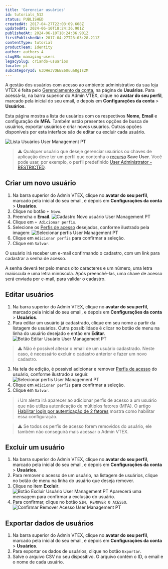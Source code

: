 ```yaml
---
title: 'Gerenciar usuários'
id: tutorials_512
status: PUBLISHED
createdAt: 2017-04-27T22:03:09.608Z
updatedAt: 2024-06-10T18:24:36.901Z
publishedAt: 2024-06-10T18:24:36.901Z
firstPublishedAt: 2017-04-27T23:03:28.211Z
contentType: tutorial
productTeam: Identity
author: authors_4
slugEN: managing-users
legacySlug: criando-usuarios
locale: pt
subcategoryId: 63DHe3VQEEE6Uuua8gIs2M
---
```


A gestão dos usuários com acesso ao ambiente administrativo da sua loja VTEX é feita pelo [Gerenciamento da conta](https://help.vtex.com/pt/tutorial/visao-geral-configuracoes-da-conta--6USYxLuzNt4uAkvjdPF7I8), na página de **Usuários**. Para acessá-la, na barra superior do Admin VTEX, clique no **avatar do seu perfil**, marcado pela inicial do seu email, e depois em **Configurações da conta** > __Usuários__. 

Esta página mostra a lista de usuários com os respectivos __Nome__, __Email__ e configuração de __MFA__. Também estão presentes opções de busca de usuários, exportar usuários e criar novos usuários. Outras opções disponíveis por esta interface são de editar ou excluir cada usuário.

![Lista Usuários User Management PT](https://raw.githubusercontent.com/vtexdocs/help-center-content/refs/heads/main/docs/pt/tutorials/gerenciamento-da-conta/usu%C3%A1rios/gerenciando-usuarios_1.png)

> ⚠️ Qualquer usuário que deseje gerenciar usuários ou chaves de aplicação deve ter um perfil que contenha o [recurso](https://help.vtex.com/en/tutorial/license-manager-resources--3q6ztrC8YynQf6rdc6euk3) **Save User**. Você pode usar, por exemplo, o perfil predefinido [User Administrator - RESTRICTED](https://help.vtex.com/pt/tutorial/predefined-roles--jGDurZKJHvHJS13LnO7Dy#user-administrator-restricted).

## Criar um novo usuário

1. Na barra superior do Admin VTEX, clique no **avatar do seu perfil**, marcado pela inicial do seu email, e depois em **Configurações da conta** > __Usuários__.
2. Clique no botão `+ Novo`.  
3. Preencha o **Email**.
  ![Cadastro Novo usuário User Management PT](https://raw.githubusercontent.com/vtexdocs/help-center-content/refs/heads/main/docs/pt/tutorials/gerenciamento-da-conta/usu%C3%A1rios/gerenciando-usuarios_2.png)
4. Clique em `+ Adicionar perfis`.
5. Selecione os [Perfis de acesso](https://help.vtex.com/pt/tutorial/perfis-de-acesso--7HKK5Uau2H6wxE1rH5oRbc) desejados, conforme ilustrado pela imagem:
  ![Selecionar perfis User Management PT](https://raw.githubusercontent.com/vtexdocs/help-center-content/refs/heads/main/docs/pt/tutorials/gerenciamento-da-conta/usu%C3%A1rios/gerenciando-usuarios_3.png)
6. Clique em `Adicionar perfis` para confirmar a seleção.
7. Clique em `Salvar`.  

O usuário irá receber um e-mail confirmando o cadastro, com um link para cadastrar a senha de acesso.

A senha deverá ter pelo menos oito caracteres e um número, uma letra maiúscula e uma letra minúscula. Após preenchê-las, uma chave de acesso será enviada por e-mail, para validar o cadastro.

## Editar usuários

1. Na barra superior do Admin VTEX, clique no **avatar do seu perfil**, marcado pela inicial do seu email, e depois em **Configurações da conta** > __Usuários__.
2. Para editar um usuário já cadastrado, clique em seu nome a partir da listagem de usuários. Outra possibilidade é clicar no botão de menu <i class="fas fa-ellipsis-v"></i> na linha do usuário desejado e então em **Editar**.
  ![Botão Editar Usuário User Management PT](https://raw.githubusercontent.com/vtexdocs/help-center-content/refs/heads/main/docs/pt/tutorials/gerenciamento-da-conta/usu%C3%A1rios/gerenciando-usuarios_4.png)
  > ⚠️ Não é possível alterar o email de um usuário cadastrado. Neste caso, é necessário excluir o cadastro anterior e fazer um novo cadastro.
3. Na tela de edição, é possível adicionar e remover [Perfis de acesso](https://help.vtex.com/pt/tutorial/perfis-de-acesso--7HKK5Uau2H6wxE1rH5oRbc) do usuário, conforme ilustrado a seguir.
  ![Selecionar perfis User Management PT](https://raw.githubusercontent.com/vtexdocs/help-center-content/refs/heads/main/docs/pt/tutorials/gerenciamento-da-conta/usu%C3%A1rios/gerenciando-usuarios_5.png) 
4. Clique em `Adicionar perfis` para confirmar a seleção.
5. Clique em `Salvar`.

> ℹ️ Um alerta irá aparecer ao adicionar perfis de acesso a um usuário que não utiliza autenticação de múltiplos fatores (MFA). O artigo [Habilitar login por autenticação de 2 fatores](https://help.vtex.com/pt/tutorial/habilitar-login-por-autenticacao-de-2-fatores--4Ae1fcQi12g8u4SkQKCqWQ) mostra como habilitar essa configuração.

> ⚠️ Se todos os perfis de acesso forem removidos do usuário, ele também não conseguirá mais acessar o Admin VTEX.

## Excluir um usuário

1. Na barra superior do Admin VTEX, clique no **avatar do seu perfil**, marcado pela inicial do seu email, e depois em **Configurações da conta** > __Usuários__.
2. Para remover o acesso de um usuário, na listagem de usuários, clique no botão de menu <i class="fas fa-ellipsis-v"></i> na linha do usuário que deseja remover.
3. Clique no item **Excluir**.  
  ![Botão Excluir Usuário User Management PT](https://raw.githubusercontent.com/vtexdocs/help-center-content/refs/heads/main/docs/pt/tutorials/gerenciamento-da-conta/usu%C3%A1rios/gerenciando-usuarios_6.png)
  Aparecerá uma mensagem para confirmar a exclusão do usuário.
4. Para confirmar, clique no botão `SIM, REMOVER O ACESSO`.  
  ![Confirmar Remover Acesso User Management PT](https://raw.githubusercontent.com/vtexdocs/help-center-content/refs/heads/main/docs/pt/tutorials/gerenciamento-da-conta/usu%C3%A1rios/gerenciando-usuarios_7.png)

## Exportar dados de usuários

1. Na barra superior do Admin VTEX, clique no **avatar do seu perfil**, marcado pela inicial do seu email, e depois em **Configurações da conta** > __Usuários__.
2. Para exportar os dados de usuários, clique no botão <i class="fas fa-download"></i> `Exportar`.
3. Salve o arquivo CSV no seu dispositivo. O arquivo contém o ID, o email e o nome de cada usuário.
